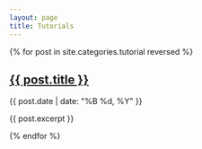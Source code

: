 ```yaml
---
layout: page
title: Tutorials
---
```


{% for post in site.categories.tutorial reversed %}
<div>
  <h2><a href="{{ post.url }}">{{ post.title }}</a></h2>
  <p>{{ post.date | date: "%B %d, %Y" }}</p>
  <p>{{ post.excerpt }}</p>
</div>
{% endfor %}
